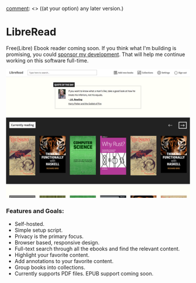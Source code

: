 [comment]: <> (Copyright 2017 Nirmal Kumar)

[comment]: <> (This file is part of LibreRead.)

[comment]: <> (LibreRead is free software: you can redistribute it and/or modify)
[comment]: <> (it under the terms of the GNU General Public License as published by)
[comment]: <> (the Free Software Foundation, either version 3 of the License, or)
[comment]: <> ((at your option) any later version.)


[comment]: <> (LibreRead is distributed in the hope that it will be useful,)
[comment]: <> (but WITHOUT ANY WARRANTY; without even the implied warranty of)
[comment]: <> (MERCHANTABILITY or FITNESS FOR A PARTICULAR PURPOSE.  See the)
[comment]: <> (GNU General Public License for more details.)

[comment]: <> (You should have received a copy of the GNU General Public License)
[comment]: <> (along with LibreRead.  If not, see <http://www.gnu.org/licenses/>.)

# LibreRead
Free(Libre) Ebook reader coming soon. If you think what I'm building is promising, you could [sponsor my development](https://www.patreon.com/mysticmode). That will help me continue working on this software full-time.

![Alt text](/static/img/screenshot.png?raw=true "Home Page")

### Features and Goals:
 - Self-hosted.
 - Simple setup script.
 - Privacy is the primary focus.
 - Browser based, responsive design.
 - Full-text search through all the ebooks and find the relevant content.
 - Highlight your favorite content.
 - Add annotations to your favorite content.
 - Group books into collections.
 - Currently supports PDF files. EPUB support coming soon.
